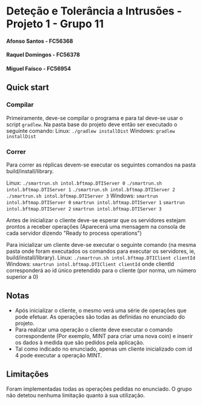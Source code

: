 # Deteção e Tolerância a Intrusões - Projeto 1 - Grupo 11
#### Afonso Santos - FC56368
#### Raquel Domingos - FC56378
#### Miguel Faísco - FC56954

## Quick start
### Compilar
Primeiramente, deve-se compilar o programa e para tal deve-se usar o script `gradlew`. Na pasta base do projeto deve então ser executado o seguinte comando:
Linux: `./gradlew installDist`
Windows: `gradlew installDist`

### Correr
Para correr as réplicas devem-se executar os seguintes comandos na pasta build/install/library.

Linux:
`./smartrun.sh intol.bftmap.DTIServer 0`
`./smartrun.sh intol.bftmap.DTIServer 1`
`./smartrun.sh intol.bftmap.DTIServer 2`
`./smartrun.sh intol.bftmap.DTIServer 3`
Windows:
`smartrun intol.bftmap.DTIServer 0`
`smartrun intol.bftmap.DTIServer 1`
`smartrun intol.bftmap.DTIServer 2`
`smartrun intol.bftmap.DTIServer 3`

Antes de inicializar o cliente deve-se esperar que os servidores estejam prontos a receber operações (Aparecerá uma mensagem na consola de cada servidor dizendo "Ready to process operations")

Para inicializar um cliente deve-se executar o seguinte comando (na mesma pasta onde foram executados os comandos para executar os servidores, ie, build/install/library).
Linux:
`./smartrun.sh intol.bftmap.DTIClient clientId`
Windows:
`smartrun intol.bftmap.DTIClient clientId`
onde clientId corresponderá ao id único pretendido para o cliente (por norma, um número superior a 0)

## Notas
- Após inicializar o cliente, o mesmo verá uma série de operações que pode efetuar. As operações são todas as definidas no enunciado do projeto. 
- Para realizar uma operação o cliente deve executar o comando correspondente (Por exemplo, MINT para criar uma nova coin) e inserir os dados à medida que são pedidos pela aplicação.
- Tal como indicado no enunciado, apenas um cliente inicializado com id 4 pode executar a operação MINT.

## Limitações
Foram implementadas todas as operações pedidas no enunciado. O grupo não detetou nenhuma limitação quanto à sua utilização.

